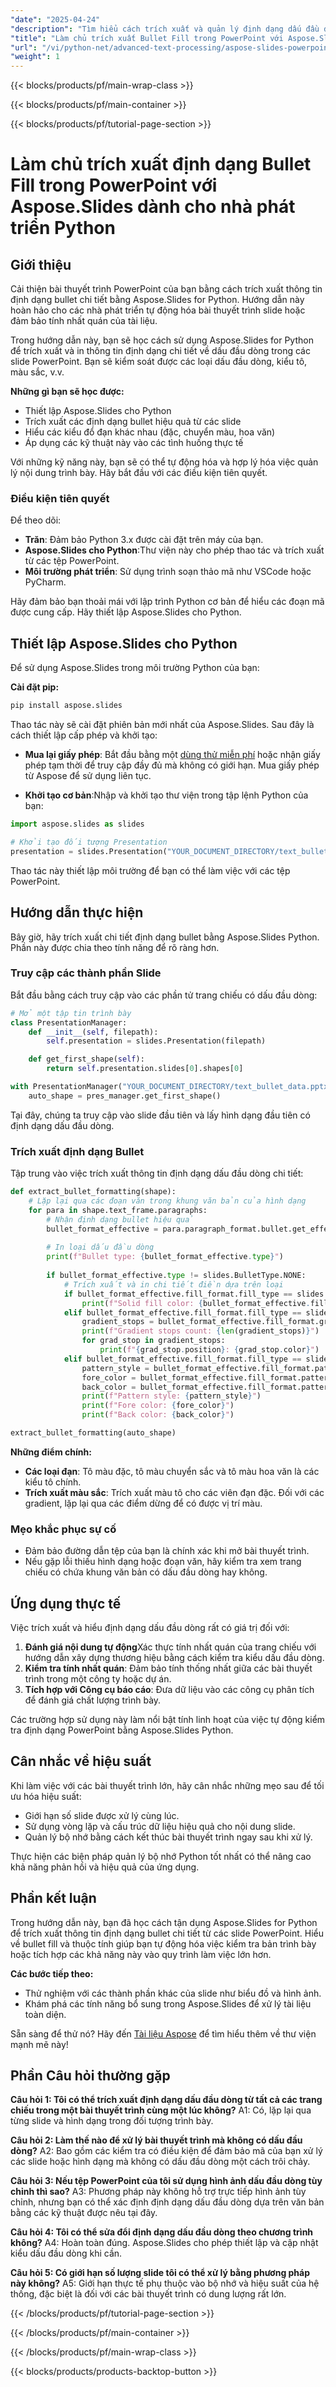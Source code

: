 ```yaml
---
"date": "2025-04-24"
"description": "Tìm hiểu cách trích xuất và quản lý định dạng dấu đầu dòng trong slide PowerPoint bằng Aspose.Slides for Python. Nâng cao tính nhất quán của bản trình bày và tự động hóa việc xem xét nội dung."
"title": "Làm chủ trích xuất Bullet Fill trong PowerPoint với Aspose.Slides dành cho nhà phát triển Python"
"url": "/vi/python-net/advanced-text-processing/aspose-slides-powerpoint-bullet-extraction-python/"
"weight": 1
---
```


{{< blocks/products/pf/main-wrap-class >}}

{{< blocks/products/pf/main-container >}}

{{< blocks/products/pf/tutorial-page-section >}}
# Làm chủ trích xuất định dạng Bullet Fill trong PowerPoint với Aspose.Slides dành cho nhà phát triển Python

## Giới thiệu

Cải thiện bài thuyết trình PowerPoint của bạn bằng cách trích xuất thông tin định dạng bullet chi tiết bằng Aspose.Slides for Python. Hướng dẫn này hoàn hảo cho các nhà phát triển tự động hóa bài thuyết trình slide hoặc đảm bảo tính nhất quán của tài liệu.

Trong hướng dẫn này, bạn sẽ học cách sử dụng Aspose.Slides for Python để trích xuất và in thông tin định dạng chi tiết về dấu đầu dòng trong các slide PowerPoint. Bạn sẽ kiểm soát được các loại dấu đầu dòng, kiểu tô, màu sắc, v.v.

**Những gì bạn sẽ học được:**
- Thiết lập Aspose.Slides cho Python
- Trích xuất các định dạng bullet hiệu quả từ các slide
- Hiểu các kiểu đổ đạn khác nhau (đặc, chuyển màu, hoa văn)
- Áp dụng các kỹ thuật này vào các tình huống thực tế

Với những kỹ năng này, bạn sẽ có thể tự động hóa và hợp lý hóa việc quản lý nội dung trình bày. Hãy bắt đầu với các điều kiện tiên quyết.

### Điều kiện tiên quyết

Để theo dõi:
- **Trăn**: Đảm bảo Python 3.x được cài đặt trên máy của bạn.
- **Aspose.Slides cho Python**:Thư viện này cho phép thao tác và trích xuất từ các tệp PowerPoint.
- **Môi trường phát triển**: Sử dụng trình soạn thảo mã như VSCode hoặc PyCharm.

Hãy đảm bảo bạn thoải mái với lập trình Python cơ bản để hiểu các đoạn mã được cung cấp. Hãy thiết lập Aspose.Slides cho Python.

## Thiết lập Aspose.Slides cho Python

Để sử dụng Aspose.Slides trong môi trường Python của bạn:

**Cài đặt pip:**

```bash
pip install aspose.slides
```

Thao tác này sẽ cài đặt phiên bản mới nhất của Aspose.Slides. Sau đây là cách thiết lập cấp phép và khởi tạo:

- **Mua lại giấy phép**: Bắt đầu bằng một [dùng thử miễn phí](https://releases.aspose.com/slides/python-net/) hoặc nhận giấy phép tạm thời để truy cập đầy đủ mà không có giới hạn. Mua giấy phép từ Aspose để sử dụng liên tục.
  
- **Khởi tạo cơ bản**:Nhập và khởi tạo thư viện trong tập lệnh Python của bạn:

```python
import aspose.slides as slides

# Khởi tạo đối tượng Presentation
presentation = slides.Presentation("YOUR_DOCUMENT_DIRECTORY/text_bullet_data.pptx")
```

Thao tác này thiết lập môi trường để bạn có thể làm việc với các tệp PowerPoint.

## Hướng dẫn thực hiện

Bây giờ, hãy trích xuất chi tiết định dạng bullet bằng Aspose.Slides Python. Phần này được chia theo tính năng để rõ ràng hơn.

### Truy cập các thành phần Slide

Bắt đầu bằng cách truy cập vào các phần tử trang chiếu có dấu đầu dòng:

```python
# Mở một tập tin trình bày
class PresentationManager:
    def __init__(self, filepath):
        self.presentation = slides.Presentation(filepath)

    def get_first_shape(self):
        return self.presentation.slides[0].shapes[0]

with PresentationManager("YOUR_DOCUMENT_DIRECTORY/text_bullet_data.pptx") as pres_manager:
    auto_shape = pres_manager.get_first_shape()
```

Tại đây, chúng ta truy cập vào slide đầu tiên và lấy hình dạng đầu tiên có định dạng dấu đầu dòng.

### Trích xuất định dạng Bullet

Tập trung vào việc trích xuất thông tin định dạng dấu đầu dòng chi tiết:

```python
def extract_bullet_formatting(shape):
    # Lặp lại qua các đoạn văn trong khung văn bản của hình dạng
    for para in shape.text_frame.paragraphs:
        # Nhận định dạng bullet hiệu quả
        bullet_format_effective = para.paragraph_format.bullet.get_effective()
        
        # In loại dấu đầu dòng
        print(f"Bullet type: {bullet_format_effective.type}")
        
        if bullet_format_effective.type != slides.BulletType.NONE:
            # Trích xuất và in chi tiết điền dựa trên loại
            if bullet_format_effective.fill_format.fill_type == slides.FillType.SOLID:
                print(f"Solid fill color: {bullet_format_effective.fill_format.solid_fill_color}")
            elif bullet_format_effective.fill_format.fill_type == slides.FillType.GRADIENT:
                gradient_stops = bullet_format_effective.fill_format.gradient_format.gradient_stops
                print(f"Gradient stops count: {len(gradient_stops)}")
                for grad_stop in gradient_stops:
                    print(f"{grad_stop.position}: {grad_stop.color}")
            elif bullet_format_effective.fill_format.fill_type == slides.FillType.PATTERN:
                pattern_style = bullet_format_effective.fill_format.pattern_format.pattern_style
                fore_color = bullet_format_effective.fill_format.pattern_format.fore_color
                back_color = bullet_format_effective.fill_format.pattern_format.back_color
                print(f"Pattern style: {pattern_style}")
                print(f"Fore color: {fore_color}")
                print(f"Back color: {back_color}")

extract_bullet_formatting(auto_shape)
```

**Những điểm chính:**
- **Các loại đạn**: Tô màu đặc, tô màu chuyển sắc và tô màu hoa văn là các kiểu tô chính.
- **Trích xuất màu sắc**: Trích xuất màu tô cho các viên đạn đặc. Đối với các gradient, lặp lại qua các điểm dừng để có được vị trí màu.

### Mẹo khắc phục sự cố

- Đảm bảo đường dẫn tệp của bạn là chính xác khi mở bài thuyết trình.
- Nếu gặp lỗi thiếu hình dạng hoặc đoạn văn, hãy kiểm tra xem trang chiếu có chứa khung văn bản có dấu đầu dòng hay không.

## Ứng dụng thực tế

Việc trích xuất và hiểu định dạng dấu đầu dòng rất có giá trị đối với:
1. **Đánh giá nội dung tự động**Xác thực tính nhất quán của trang chiếu với hướng dẫn xây dựng thương hiệu bằng cách kiểm tra kiểu dấu đầu dòng.
2. **Kiểm tra tính nhất quán**: Đảm bảo tính thống nhất giữa các bài thuyết trình trong một công ty hoặc dự án.
3. **Tích hợp với Công cụ báo cáo**: Đưa dữ liệu vào các công cụ phân tích để đánh giá chất lượng trình bày.

Các trường hợp sử dụng này làm nổi bật tính linh hoạt của việc tự động kiểm tra định dạng PowerPoint bằng Aspose.Slides Python.

## Cân nhắc về hiệu suất

Khi làm việc với các bài thuyết trình lớn, hãy cân nhắc những mẹo sau để tối ưu hóa hiệu suất:
- Giới hạn số slide được xử lý cùng lúc.
- Sử dụng vòng lặp và cấu trúc dữ liệu hiệu quả cho nội dung slide.
- Quản lý bộ nhớ bằng cách kết thúc bài thuyết trình ngay sau khi xử lý.

Thực hiện các biện pháp quản lý bộ nhớ Python tốt nhất có thể nâng cao khả năng phản hồi và hiệu quả của ứng dụng.

## Phần kết luận

Trong hướng dẫn này, bạn đã học cách tận dụng Aspose.Slides for Python để trích xuất thông tin định dạng bullet chi tiết từ các slide PowerPoint. Hiểu về bullet fill và thuộc tính giúp bạn tự động hóa việc kiểm tra bản trình bày hoặc tích hợp các khả năng này vào quy trình làm việc lớn hơn.

**Các bước tiếp theo:**
- Thử nghiệm với các thành phần khác của slide như biểu đồ và hình ảnh.
- Khám phá các tính năng bổ sung trong Aspose.Slides để xử lý tài liệu toàn diện.

Sẵn sàng để thử nó? Hãy đến [Tài liệu Aspose](https://reference.aspose.com/slides/python-net/) để tìm hiểu thêm về thư viện mạnh mẽ này!

## Phần Câu hỏi thường gặp

**Câu hỏi 1: Tôi có thể trích xuất định dạng dấu đầu dòng từ tất cả các trang chiếu trong một bài thuyết trình cùng một lúc không?**
A1: Có, lặp lại qua từng slide và hình dạng trong đối tượng trình bày.

**Câu hỏi 2: Làm thế nào để xử lý bài thuyết trình mà không có dấu đầu dòng?**
A2: Bao gồm các kiểm tra có điều kiện để đảm bảo mã của bạn xử lý các slide hoặc hình dạng mà không có dấu đầu dòng một cách trôi chảy.

**Câu hỏi 3: Nếu tệp PowerPoint của tôi sử dụng hình ảnh dấu đầu dòng tùy chỉnh thì sao?**
A3: Phương pháp này không hỗ trợ trực tiếp hình ảnh tùy chỉnh, nhưng bạn có thể xác định định dạng dấu đầu dòng dựa trên văn bản bằng các kỹ thuật được nêu tại đây.

**Câu hỏi 4: Tôi có thể sửa đổi định dạng dấu đầu dòng theo chương trình không?**
A4: Hoàn toàn đúng. Aspose.Slides cho phép thiết lập và cập nhật kiểu dấu đầu dòng khi cần.

**Câu hỏi 5: Có giới hạn số lượng slide tôi có thể xử lý bằng phương pháp này không?**
A5: Giới hạn thực tế phụ thuộc vào bộ nhớ và hiệu suất của hệ thống, đặc biệt là đối với các bài thuyết trình có dung lượng rất lớn.

{{< /blocks/products/pf/tutorial-page-section >}}

{{< /blocks/products/pf/main-container >}}

{{< /blocks/products/pf/main-wrap-class >}}

{{< blocks/products/products-backtop-button >}}